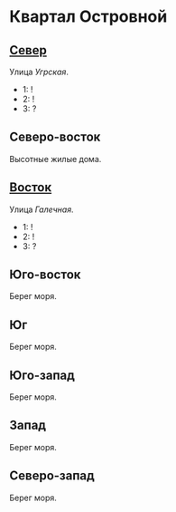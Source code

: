 # Квартал Островной

## [Север](./530170.md)

Улица *Угрская*.

* 1:    !
* 2:    !
* 3:    ?

## Северо-восток

Высотные жилые дома.

## [Восток](./540170.md)

Улица *Галечная*.

* 1:    !
* 2:    !
* 3:    ?

## Юго-восток

Берег моря.

## Юг

Берег моря.

## Юго-запад

Берег моря.

## Запад

Берег моря.

## Северо-запад

Берег моря.
